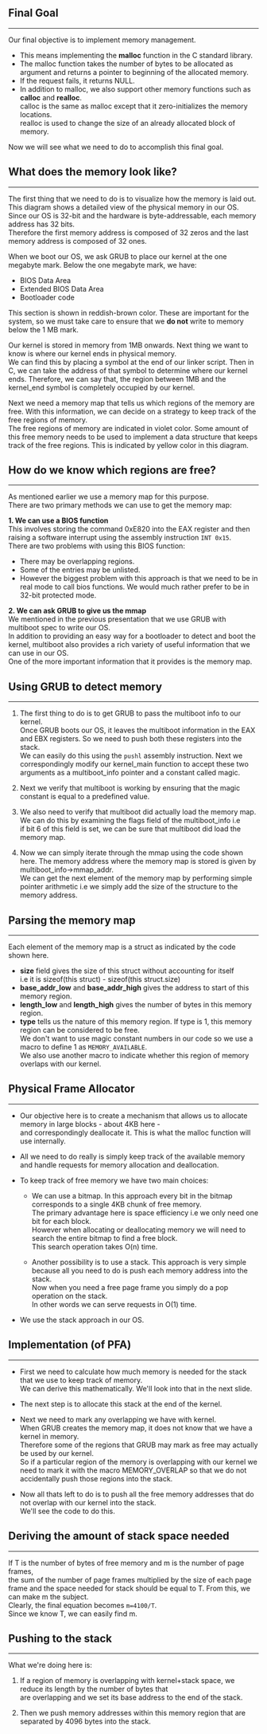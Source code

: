 ## Final Goal
---
Our final objective is to implement memory management.  
* This means implementing the **malloc** function in the C standard library.
* The malloc function takes the number of bytes to be allocated as argument and returns a pointer to beginning of the allocated memory.
* If the request fails, it returns NULL.
* In addition to malloc, we also support other memory functions such as **calloc** and **realloc**.  
calloc is the same as malloc except that it zero-initializes the memory locations.  
realloc is used to change the size of an already allocated block of memory.

Now we will see what we need to do to accomplish this final goal.

## What does the memory look like?
---

The first thing that we need to do is to visualize how the memory is laid out.  
This diagram shows a detailed view of the physical memory in our OS.  
Since our OS is 32-bit and the hardware is byte-addressable, each memory address has 32 bits.   
Therefore the first memory address is composed of 32 zeros and the last memory address is composed of 32 ones.


When we boot our OS, we ask GRUB to place our kernel at the one megabyte mark. Below the one megabyte mark, we have:
* BIOS Data Area
* Extended BIOS Data Area
* Bootloader code

This section is shown in reddish-brown color.
These are important for the system, so we must take care to ensure that we **do not** write to memory below the 1 MB mark.

Our kernel is stored in memory from 1MB onwards. Next thing we want to know is where our kernel ends in physical memory.  
We can find this by placing a symbol at the end of our linker script. Then in C, we can take the address of that symbol to
determine where our kernel ends. Therefore, we can say that, the region between 1MB and the kernel_end symbol is completely 
occupied by our kernel.

Next we need a memory map that tells us which regions of the memory are free. With this information, we can decide on a strategy to
keep track of the free regions of memory.  
The free regions of memory are indicated in violet color. Some amount of this free memory
needs to be used to implement a data structure that keeps track of the free regions. This is indicated by yellow color in this diagram.

## How do we know which regions are free?
---

As mentioned earlier we use a memory map for this purpose.  
There are two primary methods we can use to get the memory map:  

**1. We can use a BIOS function**  
This involves storing the command 0xE820 into the EAX register and then raising a software interrupt using the assembly instruction
`INT 0x15`.  
There are two problems with using this BIOS function:
* There may be overlapping regions.
* Some of the entries may be unlisted.
* However the biggest problem with this approach is that we need to be in real mode to call bios functions. We would much rather
prefer to be in 32-bit protected mode.

**2. We can ask GRUB to give us the mmap**  
We mentioned in the previous presentation that we use GRUB with multiboot spec to write our OS.  
In addition to providing an easy way for a bootloader to detect and boot the kernel, multiboot also provides a rich 
variety of useful information that we can use in our OS.  
One of the more important information that it provides is the memory map.

## Using GRUB to detect memory
---

1. The first thing to do is to get GRUB to pass the multiboot info to our kernel.  
Once GRUB boots our OS, it leaves the multiboot information in the EAX and EBX registers. So we need to push both these registers into the stack.  
We can easily do this using the `pushl` assembly instruction.
Next we correspondingly modify our kernel_main function to accept these two arguments as a multiboot_info pointer and a constant called magic.  

2. Next we verify that multiboot is working by ensuring that the magic constant is equal to a predefined value.

3. We also need to verify that multiboot did actually load the memory map.  
We can do this by examining the flags field of the multiboot_info i.e  
if bit 6 of this field is set, we can be sure that 
multiboot did load the memory map.

4. Now we can simply iterate through the mmap using the code shown here. The memory address where the memory map is stored is given 
by multiboot_info->mmap_addr.  
We can get the next element of the memory map by performing simple pointer arithmetic i.e we simply 
add the size of the structure to the memory address.

## Parsing the memory map
---

Each element of the memory map is a struct as indicated by the code shown here.
* **size** field gives the size of this struct without accounting for itself  
i.e it is sizeof(this struct) - sizeof(this struct.size)  
* **base_addr_low** and **base_addr_high** gives the address to start of this memory region.  
* **length_low** and **length_high** gives the number of bytes in this memory region.
* **type** tells us the nature of this memory region. If type is 1, this memory region can be considered to be free.  
We don't want to use magic constant numbers in our code so we use a macro to define 1 as `MEMORY_AVAILABLE`.   
We also use another macro to indicate whether this region of memory overlaps with our kernel.

## Physical Frame Allocator
---
* Our objective here is to create a mechanism that allows us to allocate memory in large blocks - about 4KB here -  
and correspondingly deallocate it. This is what the malloc function will use internally.
* All we need to do really is simply keep track of the available memory and handle requests for memory allocation and deallocation.
* To keep track of free memory we have two main choices:

    * We can use a bitmap. In this approach every bit in the bitmap corresponds to a single 4KB chunk of free memory.  
    The primary advantage here is space efficiency i.e we only need one bit for each block.  
    However when allocating or deallocating memory we will need to search the entire bitmap to find a free block.  
    This search operation takes O(n) time.

    * Another possibility is to use a stack. This approach is very simple because all you need to do is push each memory address into the stack.  
    Now when you need a free page frame you simply do a pop operation on the stack.  
    In other words we can serve requests in O(1) time.

* We use the stack approach in our OS.

## Implementation (of PFA)
---
* First we need to calculate how much memory is needed for the stack that we use to keep track of memory.  
We can derive this mathematically. We'll look into that in the next slide.

* The next step is to allocate this stack at the end of the kernel.

* Next we need to mark any overlapping we have with kernel.  
When GRUB creates the memory map, it does not know that we have a kernel in memory.  
Therefore some of the regions that GRUB may mark as free may actually be used by our kernel.  
So if a particular region of the memory is overlapping with our kernel we need to
mark it with the macro MEMORY_OVERLAP so that we do not accidentally push those regions into the stack.

* Now all thats left to do is to push all the free memory addresses that do not overlap with our kernel into the stack.  
We'll see the code to do this.

## Deriving the amount of stack space needed
---

If T is the number of bytes of free memory and m is the number of page frames,  
the sum of the number of page frames multiplied by the size of each page frame and the space needed for stack should be equal to T.
From this, we can make m the subject.  
Clearly, the final equation becomes `m=4100/T`.  
Since we know T, we can easily find m.

## Pushing to the stack
---

What we're doing here is:

1. If a region of memory is overlapping with kernel+stack space, we reduce its length by the number of bytes that  
are overlapping and we set its base address to the end of the stack.

2. Then we push memory addresses within this memory region that are separated by 4096 bytes into the stack.